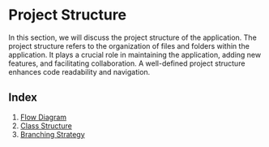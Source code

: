 # Project Structure
In this section, we will discuss the project structure of the application. The project structure refers to the organization of files and folders within the application. It plays a crucial role in maintaining the application, adding new features, and facilitating collaboration. A well-defined project structure enhances code readability and navigation.

## Index
1. [Flow Diagram](#1-flow-diagram)
2. [Class Structure](#2-class-structure)
3. [Branching Strategy](#3-branching-strategy)




